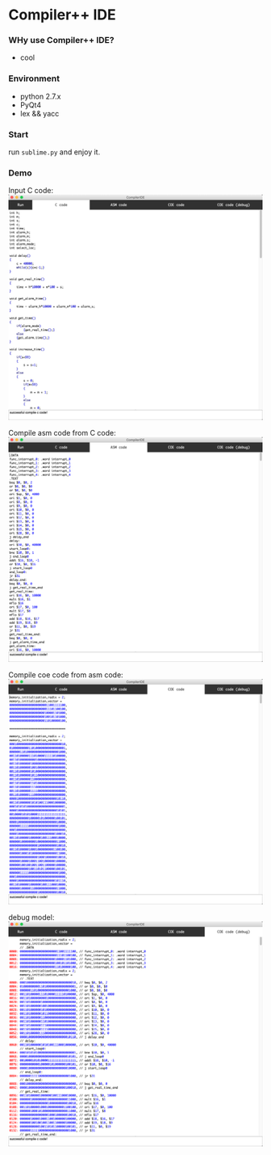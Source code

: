 # Compiler++ IDE

### WHy use Compiler++ IDE?
* cool   


### Environment
* python 2.7.x
* PyQt4
* lex && yacc


### Start
run `sublime.py` and enjoy it.

### Demo
Input C code:
![](img/c_code.png)

Compile asm code from C code:
![](img/asm_code.png)


Compile coe code from asm code:
![](img/coe_code.png)

debug model:
![](img/coe_code_debug.png)